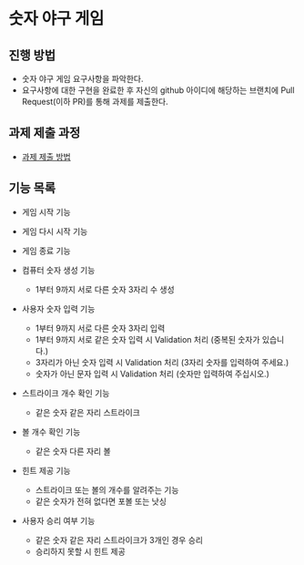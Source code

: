 # 숫자 야구 게임

## 진행 방법
* 숫자 야구 게임 요구사항을 파악한다.
* 요구사항에 대한 구현을 완료한 후 자신의 github 아이디에 해당하는 브랜치에 Pull Request(이하 PR)를 통해 과제를 제출한다.

## 과제 제출 과정
* [과제 제출 방법](https://github.com/next-step/nextstep-docs/tree/master/precourse)

## 기능 목록

- 게임 시작 기능

- 게임 다시 시작 기능

- 게임 종료 기능

- 컴퓨터 숫자 생성 기능
  - 1부터 9까지 서로 다른 숫자 3자리 수 생성

- 사용자 숫자 입력 기능
  - 1부터 9까지 서로 다른 숫자 3자리 입력
  - 1부터 9까지 서로 같은 숫자 입력 시 Validation 처리 (중복된 숫자가 있습니다.)
  - 3자리가 아닌 숫자 입력 시 Validation 처리 (3자리 숫자를 입력하여 주세요.)    
  - 숫자가 아닌 문자 입력 시 Validation 처리 (숫자만 입력하여 주십시오.)
    
- 스트라이크 개수 확인 기능
  - 같은 숫자 같은 자리 스트라이크
    
- 볼 개수 확인 기능  
  - 같은 숫자 다른 자리 볼
    
- 힌트 제공 기능
  - 스트라이크 또는 볼의 개수를 알려주는 기능
  - 같은 숫자가 전혀 없다면 포볼 또는 낫싱
    
- 사용자 승리 여부 기능
  - 같은 숫자 같은 자리 스트라이크가 3개인 경우 승리
  - 승리하지 못할 시 힌트 제공 
    





